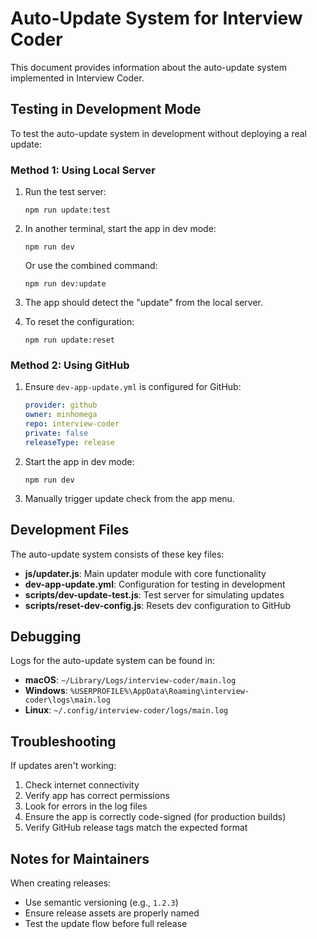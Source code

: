# Auto-Update System for Interview Coder

This document provides information about the auto-update system implemented in Interview Coder.

## Testing in Development Mode

To test the auto-update system in development without deploying a real update:

### Method 1: Using Local Server

1. Run the test server:
   ```
   npm run update:test
   ```

2. In another terminal, start the app in dev mode:
   ```
   npm run dev
   ```

   Or use the combined command:
   ```
   npm run dev:update
   ```

3. The app should detect the "update" from the local server.

4. To reset the configuration:
   ```
   npm run update:reset
   ```

### Method 2: Using GitHub

1. Ensure `dev-app-update.yml` is configured for GitHub:
   ```yaml
   provider: github
   owner: minhomega
   repo: interview-coder
   private: false
   releaseType: release
   ```

2. Start the app in dev mode:
   ```
   npm run dev
   ```

3. Manually trigger update check from the app menu.

## Development Files

The auto-update system consists of these key files:

- **js/updater.js**: Main updater module with core functionality
- **dev-app-update.yml**: Configuration for testing in development
- **scripts/dev-update-test.js**: Test server for simulating updates
- **scripts/reset-dev-config.js**: Resets dev configuration to GitHub

## Debugging

Logs for the auto-update system can be found in:

- **macOS**: `~/Library/Logs/interview-coder/main.log`
- **Windows**: `%USERPROFILE%\AppData\Roaming\interview-coder\logs\main.log`
- **Linux**: `~/.config/interview-coder/logs/main.log`

## Troubleshooting

If updates aren't working:

1. Check internet connectivity
2. Verify app has correct permissions
3. Look for errors in the log files
4. Ensure the app is correctly code-signed (for production builds)
5. Verify GitHub release tags match the expected format

## Notes for Maintainers

When creating releases:
- Use semantic versioning (e.g., `1.2.3`)
- Ensure release assets are properly named
- Test the update flow before full release 